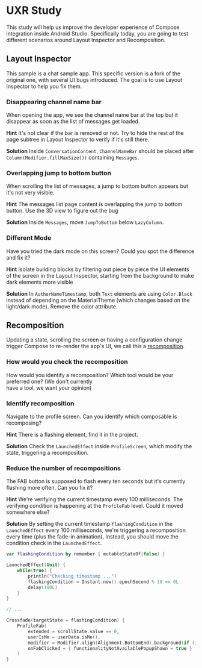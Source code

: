 # UXR Study
This study will help us improve the developer experience of Compose integration inside Android
Studio.
Specifically today, you are going to test different scenarios around Layout Inspector and 
Recomposition.

## Layout Inspector
This sample is a chat sample app. This specific version is a fork of the original one, with several
UI bugs introduced. The goal is to use Layout Inspector to help you fix them.

### Disappearing channel name bar
When opening the app, we see the channel name bar at the top but it disappear as soon as the
list of messages get loaded.

**Hint**
It's not clear if the bar is removed or not. Try to hide the rest of the page subtree in Layout
Inspector to verify if it's still there.

**Solution**
Inside `ConversationContent`, `ChannelNameBar` should be placed after 
`Column(Modifier.fillMaxSize())` containing `Messages`.

### Overlapping jump to bottom button
When scrolling the list of messages, a jump to bottom button appears but it's not very visible.

**Hint**
The messages list page content is overlapping the jump to bottom button. Use the 3D view to figure 
out the bug

**Solution**
Inside `Messages`, move `JumpToBottom` below `LazyColumn`.

### Different Mode
Have you tried the dark mode on this screen? Could you spot the difference and fix it?

**Hint**
Isolate building blocks by filtering out piece by piece the UI elements of the screen in the Layout 
Inspector, starting from the background to make dark elements more visible

**Solution**
In `AuthorNameTimestamp`, both `Text` elements are using `Color.Black` instead of depending on the 
MaterialTheme (which changes based on the light/dark mode). Remove the color attribute.

## Recomposition

Updating a state, scrolling the screen or having a configuration change trigger Compose to re-render
the app's UI, we call this a [recomposition](https://developer.android.com/jetpack/compose/mental-model#recomposition).

### How would you check the recomposition
How would you identify a recomposition? Which tool would be your preferred one? (We don't currently  
have a tool, we want your opinion)

### Identify recomposition
Navigate to the profile screen. Can you identify which composable is recomposing?

**Hint**
There is a flashing element, find it in the project.

**Solution**
Check the `LaunchedEffect` inside `ProfileScreen`, which modify the state, triggering a 
recomposition.

### Reduce the number of recompositions
The FAB button is supposed to flash every ten seconds but it's currently flashing more often. Can 
you fix it?

**Hint**
We're verifying the current timestamp every 100 milliseconds. The verifying condition is happening 
at the `ProfileFab` level. Could it moved somewhere else?

**Solution**
By setting the current timestamp `flashingCondition` in the `LaunchedEffect` every 100 milliseconds,
we're triggering a recomposition every time (plus the fade-in animation). Instead, you should move
the condition check in the `LaunchedEffect`.

```kotlin
var flashingCondition by remember { mutableStateOf(false) }

LaunchedEffect(Unit) {
    while(true) {
        println("Checking timestamp ...")
        flashingCondition = Instant.now().epochSecond % 10 == 0L
        delay(100L)
    }
}

// ...

Crossfade(targetState = flashingCondition) {
    ProfileFab(
        extended = scrollState.value == 0,
        userIsMe = userData.isMe(),
        modifier = Modifier.align(Alignment.BottomEnd).background(if (it) Color.Blue else Color.Red),
        onFabClicked = { functionalityNotAvailablePopupShown = true }
    )
}
```